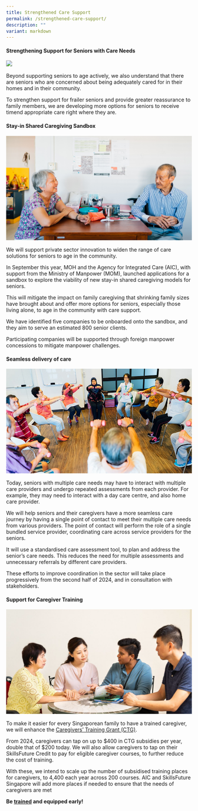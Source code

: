 ```yaml
---
title: Strengthened Care Support
permalink: /strengthened-care-support/
description: ""
variant: markdown
---
```

#### Strengthening Support for Seniors with Care Needs

![](/images/photo%20for%20strengthen%20care%20support%20(2).jpg)

Beyond supporting seniors to age actively, we also understand that there are seniors who are concerned about being adequately cared for in their homes and in their community. 

To strengthen support for frailer seniors and provide greater reassurance to family members, we are developing more options for seniors to receive timend appropriate care right where they are. 

#### Stay-in Shared Caregiving Sandbox 

 
![](/images/photo%20for%20sandbox%20(2).jpg)

We will support private sector innovation to widen the range of care solutions for seniors to age in the community.  

In September this year, MOH and the Agency for Integrated Care (AIC), with support from the Ministry of Manpower (MOM), launched applications for a sandbox to explore the viability of new stay-in shared caregiving models for seniors.  

This will mitigate the impact on family caregiving that shrinking family sizes have brought about and offer more options for seniors, especially those living alone, to age in the community with care support.

 We have identified five companies to be onboarded onto the sandbox, and they aim to serve an estimated 800 senior clients.  

 Participating companies will be supported through foreign manpower concessions to mitigate manpower challenges.



####  Seamless delivery of care  


![](/images/photo%20for%20delivery%20of%20care%201%20(2).jpeg)

Today, seniors with multiple care needs may have to interact with multiple care providers and undergo repeated assessments from each provider. For example, they may need to interact with a day care centre, and also home care provider. 

We will help seniors and their caregivers have a more seamless care journey by having a single point of contact to meet their multiple care needs from various providers. The point of contact will perform the role of a single bundled service provider, coordinating care across service providers for the seniors. 

It will use a standardised care assessment tool, to plan and address the senior’s care needs. This reduces the need for multiple assessments and unnecessary referrals by different care providers.

These efforts to improve coordination in the sector will take place progressively from the second half of 2024, and in consultation with stakeholders. 

 

#### Support for Caregiver Training 

![](/images/photo%20for%20delivery%20of%20care%202%20(2).png)

To make it easier for every Singaporean family to have a trained caregiver, we will enhance the [Caregivers’ Training Grant (CTG)](https://www.aic.sg/financial-assistance/caregivers-training-grant).

From 2024, caregivers can tap on up to $400 in CTG subsidies per year, double that of $200 today. We will also allow caregivers to tap on their SkillsFuture Credit to pay for eligible caregiver courses, to further reduce the cost of training. 

With these, we intend to scale up the number of subsidised training places for caregivers, to 4,400 each year across 200 courses. AIC and SkillsFuture Singapore will add more places if needed to ensure that the needs of caregivers are met



**Be [trained](https://www.aic.sg/caregiving/caregiver-training-course) and equipped early!**